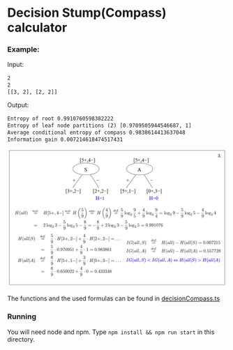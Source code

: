 # Decision Stump(Compass) calculator

### Example:

Input:
```
2
2
[[3, 2], [2, 2]]
```

Output:
```
Entropy of root 0.9910760598382222
Entropy of leaf node partitions (2) [0.9709505944546687, 1]
Average conditional entropy of compass 0.9838614413637048
Information gain 0.007214618474517431
```

![Explanation](images/explanation.png "Explanation")

The functions and the used formulas can be found in [decisionCompass.ts](src/decisionCompass.ts)

### Running

You will need node and npm.
Type `npm install && npm run start` in this directory.
